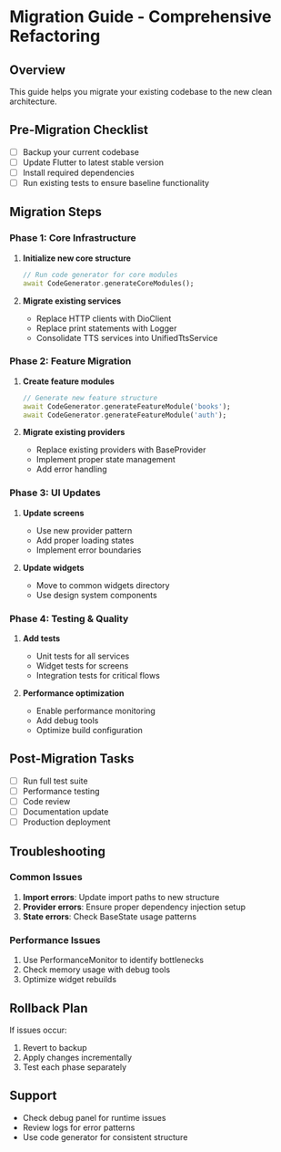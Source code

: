 # Migration Guide - Comprehensive Refactoring

## Overview
This guide helps you migrate your existing codebase to the new clean architecture.

## Pre-Migration Checklist
- [ ] Backup your current codebase
- [ ] Update Flutter to latest stable version
- [ ] Install required dependencies
- [ ] Run existing tests to ensure baseline functionality

## Migration Steps

### Phase 1: Core Infrastructure
1. **Initialize new core structure**
   ```dart
   // Run code generator for core modules
   await CodeGenerator.generateCoreModules();
   ```

2. **Migrate existing services**
   - Replace HTTP clients with DioClient
   - Replace print statements with Logger
   - Consolidate TTS services into UnifiedTtsService

### Phase 2: Feature Migration
1. **Create feature modules**
   ```dart
   // Generate new feature structure
   await CodeGenerator.generateFeatureModule('books');
   await CodeGenerator.generateFeatureModule('auth');
   ```

2. **Migrate existing providers**
   - Replace existing providers with BaseProvider
   - Implement proper state management
   - Add error handling

### Phase 3: UI Updates
1. **Update screens**
   - Use new provider pattern
   - Add proper loading states
   - Implement error boundaries

2. **Update widgets**
   - Move to common widgets directory
   - Use design system components

### Phase 4: Testing & Quality
1. **Add tests**
   - Unit tests for all services
   - Widget tests for screens
   - Integration tests for critical flows

2. **Performance optimization**
   - Enable performance monitoring
   - Add debug tools
   - Optimize build configuration

## Post-Migration Tasks
- [ ] Run full test suite
- [ ] Performance testing
- [ ] Code review
- [ ] Documentation update
- [ ] Production deployment

## Troubleshooting

### Common Issues
1. **Import errors**: Update import paths to new structure
2. **Provider errors**: Ensure proper dependency injection setup
3. **State errors**: Check BaseState usage patterns

### Performance Issues
1. Use PerformanceMonitor to identify bottlenecks
2. Check memory usage with debug tools
3. Optimize widget rebuilds

## Rollback Plan
If issues occur:
1. Revert to backup
2. Apply changes incrementally
3. Test each phase separately

## Support
- Check debug panel for runtime issues
- Review logs for error patterns
- Use code generator for consistent structure